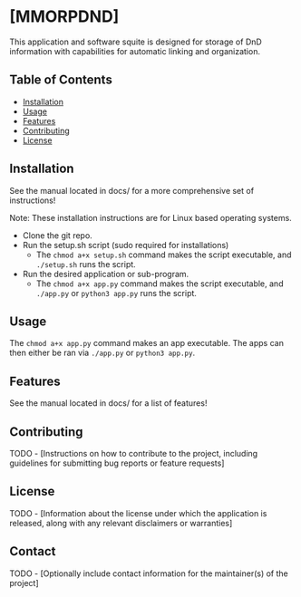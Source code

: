 # [MMORPDND]

This application and software squite is designed for storage of DnD information with capabilities for automatic linking and organization.

## Table of Contents

- [Installation](#installation)
- [Usage](#usage)
- [Features](#features)
- [Contributing](#contributing)
- [License](#license)

## Installation

See the manual located in docs/ for a more comprehensive set of instructions!

Note: These installation instructions are for Linux based operating systems.

- Clone the git repo.
- Run the setup.sh script (sudo required for installations)
    - The `chmod a+x setup.sh` command makes the script executable, and `./setup.sh` runs the script.
- Run the desired application or sub-program.
    - The `chmod a+x app.py` command makes the script executable, and `./app.py` or `python3 app.py` runs the script.

## Usage

The `chmod a+x app.py` command makes an app executable. The apps can then either be ran via `./app.py` or `python3 app.py`.

## Features

See the manual located in docs/ for a list of features!


## Contributing

TODO - [Instructions on how to contribute to the project, including guidelines for submitting bug reports or feature requests]

## License

TODO - [Information about the license under which the application is released, along with any relevant disclaimers or warranties] 

## Contact

TODO - [Optionally include contact information for the maintainer(s) of the project]
